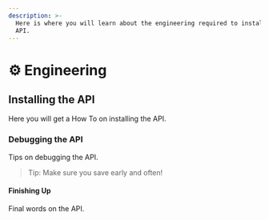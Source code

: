 ```yaml
---
description: >-
  Here is where you will learn about the engineering required to install the
  API.
---
```


# ⚙ Engineering

## Installing the API

Here you will get a How To on installing the API.

### Debugging the API

Tips on debugging the API.

> Tip: Make sure you save early and often!

#### Finishing Up

Final words on the API.

